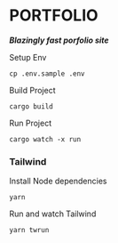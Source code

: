 # PORTFOLIO

**_Blazingly fast porfolio site_**


Setup Env

```
cp .env.sample .env
```

Build Project

```
cargo build
```

Run Project

```
cargo watch -x run
```

### Tailwind

Install Node dependencies

```
yarn
```

Run and watch Tailwind

```
yarn twrun
```
